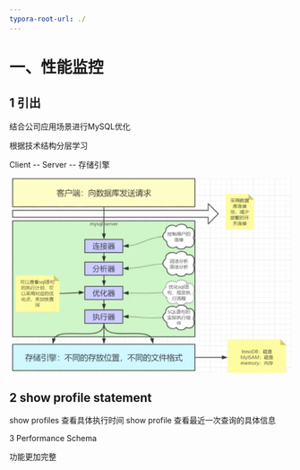 ```yaml
---
typora-root-url: ./
---
```


# 一、性能监控

## 1 引出

结合公司应用场景进行MySQL优化

根据技术结构分层学习

Client --  Server -- 存储引擎



![](/图片/image-20200505173207023.png)

## 2 show profile statement

show profiles 查看具体执行时间 show profile 查看最近一次查询的具体信息

3 Performance Schema

功能更加完整